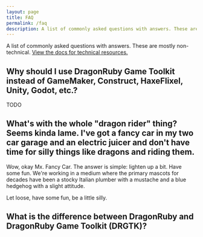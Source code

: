```yaml
---
layout: page
title: FAQ
permalink: /faq
description: A list of commonly asked questions with answers. These are mostly non-technical.
---
```


A list of commonly asked questions with answers. These are mostly non-technical. [View the docs for technical resources.](/docs/)

## Why should I use DragonRuby Game Toolkit instead of GameMaker, Construct, HaxeFlixel, Unity, Godot, etc.?

TODO

## What's with the whole "dragon rider" thing? Seems kinda lame. I've got a fancy car in my two car garage and an electric juicer and don't have time for silly things like dragons and riding them.

Wow, okay Mx. Fancy Car. The answer is simple: lighten up a bit. Have some fun. We're working in a medium where the primary mascots for decades have been a stocky Italian plumber with a mustache and a blue hedgehog with a slight attitude.

Let loose, have some fun, be a little silly.

## What is the difference between DragonRuby and DragonRuby Game Toolkit (DRGTK)?
